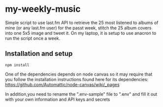 # my-weekly-music
Simple script to use last.fm API to retrieve the 25 most listened to albums of mine (or any last.fm user) for the passt week, stitch the 25 album covers into one 5x5 image and tweet it. On my laptop, it is setup to use anacron to run the script once a week.

## Installation and setup
```npm install```

One of the dependencies depends on node canvas so it may require that you follow the installation instructions found here for its dependencies: https://github.com/Automattic/node-canvas/wiki/_pages

In addition,you need to rename the ".env-sample" file to ".env" and fill it out with your own information and API keys and secrets
